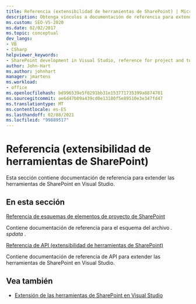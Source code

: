 ```yaml
---
title: Referencia (extensibilidad de herramientas de SharePoint) | Microsoft Docs
description: Obtenga vínculos a documentación de referencia para extender las herramientas de SharePoint en Visual Studio, que abarcan la referencia de esquemas de elementos de proyecto de SharePoint y la referencia de API.
ms.custom: SEO-VS-2020
ms.date: 02/02/2017
ms.topic: conceptual
dev_langs:
- VB
- CSharp
helpviewer_keywords:
- SharePoint development in Visual Studio, reference for project and tools extensibility
author: John-Hart
ms.author: johnhart
manager: jmartens
ms.workload:
- office
ms.openlocfilehash: bd996539e5f0291bb31e153771735399a8874701
ms.sourcegitcommit: ae6d47b09a439cd0e13180f5e89510e3e347fd47
ms.translationtype: MT
ms.contentlocale: es-ES
ms.lasthandoff: 02/08/2021
ms.locfileid: "99889517"
---
```

# <a name="reference-sharepoint-tools-extensibility"></a>Referencia (extensibilidad de herramientas de SharePoint)

Esta sección contiene documentación de referencia para extender las herramientas de SharePoint en Visual Studio.

## <a name="in-this-section"></a>En esta sección

[Referencia de esquemas de elementos de proyecto de SharePoint](../sharepoint/sharepoint-project-item-schema-reference.md)

Contiene documentación de referencia para el esquema del archivo *. spdata* .

[Referencia de API &#40;extensibilidad de herramientas de SharePoint&#41;](../sharepoint/api-reference-sharepoint-tools-extensibility.md)

Contiene documentación de referencia de API para extender las herramientas de SharePoint en Visual Studio.

## <a name="see-also"></a>Vea también

- [Extensión de las herramientas de SharePoint en Visual Studio](../sharepoint/extending-the-sharepoint-tools-in-visual-studio.md)
